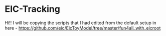 # EIC-Tracking

Hi!!
I will be copying the scripts that I had edited from the default setup in here - https://github.com/eic/EicToyModel/tree/master/fun4all_with_eicroot
